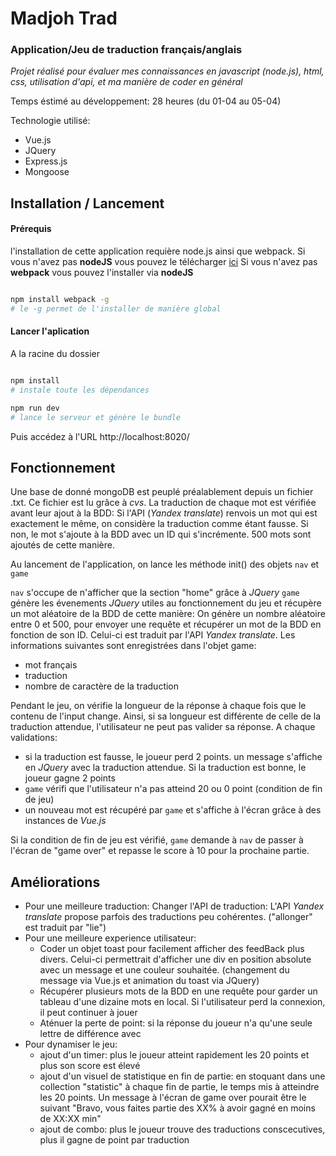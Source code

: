 # Madjoh Trad
### Application/Jeu de traduction français/anglais

*Projet réalisé pour évaluer mes connaissances en javascript (node.js), html, css, utilisation d'api, et ma manière de coder en général*

Temps éstimé au développement: 28 heures (du 01-04 au 05-04)

Technologie utilisé:
- Vue.js
- JQuery
- Express.js
- Mongoose

## Installation / Lancement

#### Prérequis

l'installation de cette application requière node.js ainsi que webpack.
Si vous n'avez pas __nodeJS__ vous pouvez le télécharger [ici](https://nodejs.org/en/ "nodeJS")
Si vous n'avez pas __webpack__ vous pouvez l'installer via __nodeJS__

```bash

npm install webpack -g
# le -g permet de l'installer de manière global

```

#### Lancer l'aplication

A la racine du dossier

```bash

npm install
# instale toute les dépendances

npm run dev
# lance le serveur et génère le bundle

```
Puis accédez à l'URL http://localhost:8020/

## Fonctionnement

Une base de donné mongoDB est peuplé préalablement depuis un fichier .txt. Ce fichier est lu grâce à *cvs*. La traduction de chaque mot est vérifiée avant leur ajout à la BDD: Si l'API (*Yandex translate*) renvois un mot qui est exactement le même, on considère la traduction comme étant fausse. Si non, le mot s'ajoute à la BDD avec un ID qui s'incrémente. 500 mots sont ajoutés de cette manière.

Au lancement de l'application, on lance les méthode init() des objets `nav` et `game`

`nav` s'occupe de n'afficher que la section "home" grâce à *JQuery*
`game` génère les évenements *JQuery* utiles au fonctionnement du jeu et récupère un mot aléatoire de la BDD de cette manière:
On génère un nombre aléatoire entre 0 et 500, pour envoyer une requête et récupérer un mot de la BDD en fonction de son ID. Celui-ci est traduit par l'API *Yandex translate*. Les informations suivantes sont enregistrées dans l'objet game:
- mot français
- traduction
- nombre de caractère de la traduction

Pendant le jeu, on vérifie la longueur de la réponse à chaque fois que le contenu de l'input change. Ainsi, si sa longueur est différente de celle de la traduction attendue, l'utilisateur ne peut pas valider sa réponse.
A chaque validations:
- si la traduction est fausse, le joueur perd 2 points. un message s'affiche en *JQuery* avec la traduction attendue. Si la traduction est bonne, le joueur gagne 2 points
- `game` vérifi que l'utilisateur n'a pas atteind 20 ou 0 point (condition de fin de jeu)
- un nouveau mot est récupéré par `game` et s'affiche à l'écran grâce à des instances de *Vue.js*

Si la condition de fin de jeu est vérifié, `game` demande à `nav` de passer à l'écran de "game over" et repasse le score à 10 pour la prochaine partie.

## Améliorations

- Pour une meilleure traduction: Changer l'API de traduction: L'API *Yandex translate* propose parfois des traductions peu cohérentes. ("allonger" est traduit par "lie")
- Pour une meilleure experience utilisateur:
	- Coder un objet toast pour facilement afficher des feedBack plus divers. Celui-ci permettrait d'afficher une div en position absolute avec un message et une couleur souhaitée. (changement du message via Vue.js et animation du toast via JQuery)
	- Récupérer plusieurs mots de la BDD en une requête pour garder un tableau d'une dizaine mots en local. Si l'utilisateur perd la connexion, il peut continuer à jouer
	- Aténuer la perte de point: si la réponse du joueur n'a qu'une seule lettre de différence avec 
- Pour dynamiser le jeu:
	- ajout d'un timer: plus le joueur atteint rapidement les 20 points et plus son score est élevé
	- ajout d'un visuel de statistique en fin de partie: en stoquant dans une collection "statistic" à chaque fin de partie, le temps mis à atteindre les 20 points. Un message à l'écran de game over pourait être le suivant "Bravo, vous faites partie des XX% à avoir gagné en moins de XX:XX min"
	- ajout de combo: plus le joueur trouve des traductions conscecutives, plus il gagne de point par traduction
